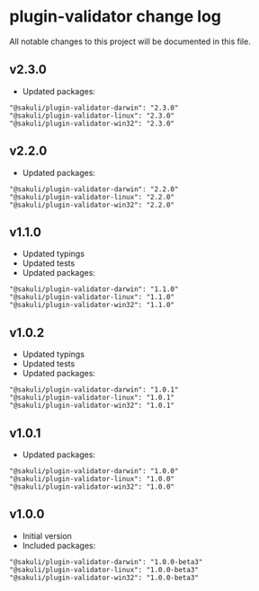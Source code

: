 
# plugin-validator change log

All notable changes to this project will be documented in this file.

## v2.3.0

- Updated packages:
```
"@sakuli/plugin-validator-darwin": "2.3.0"
"@sakuli/plugin-validator-linux": "2.3.0"
"@sakuli/plugin-validator-win32": "2.3.0"
```

## v2.2.0

- Updated packages:
```
"@sakuli/plugin-validator-darwin": "2.2.0"
"@sakuli/plugin-validator-linux": "2.2.0"
"@sakuli/plugin-validator-win32": "2.2.0"
```

## v1.1.0

- Updated typings
- Updated tests
- Updated packages:
```
"@sakuli/plugin-validator-darwin": "1.1.0"
"@sakuli/plugin-validator-linux": "1.1.0"
"@sakuli/plugin-validator-win32": "1.1.0"
```

## v1.0.2

- Updated typings
- Updated tests
- Updated packages:
```
"@sakuli/plugin-validator-darwin": "1.0.1"
"@sakuli/plugin-validator-linux": "1.0.1"
"@sakuli/plugin-validator-win32": "1.0.1"
```

## v1.0.1

- Updated packages:
```
"@sakuli/plugin-validator-darwin": "1.0.0"
"@sakuli/plugin-validator-linux": "1.0.0"
"@sakuli/plugin-validator-win32": "1.0.0"
```

## v1.0.0

- Initial version
- Included packages:
```
"@sakuli/plugin-validator-darwin": "1.0.0-beta3"
"@sakuli/plugin-validator-linux": "1.0.0-beta3"
"@sakuli/plugin-validator-win32": "1.0.0-beta3"
```
